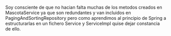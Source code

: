 Soy consciente de que no hacian falta muchas de los metodos creados en MascotaService ya que son redundantes y van incluidos en PagingAndSortingRepository pero 
como aprendimos al principio de Spring a estructurarlas en un fichero Service y ServiceImpl quise dejar constancia de ello.
